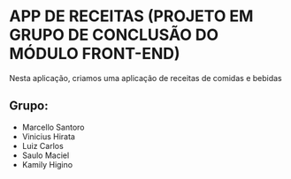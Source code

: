 <h1>APP DE RECEITAS (PROJETO EM GRUPO DE CONCLUSÃO DO MÓDULO FRONT-END)</h1>
<p>Nesta aplicação, criamos uma aplicação de receitas de comidas e bebidas</p>
<h2>Grupo:</h2>
<ul>
<li>Marcello Santoro</li>
<li>Vinicius Hirata</li>
<li>Luiz Carlos</li>
<li>Saulo Maciel</li>
<li>Kamily Higino</li>
</ul>